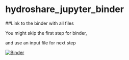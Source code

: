 # hydroshare_jupyter_binder

##Link to the binder with all files

You might skip the first step for binder, 

and use an input file for next step

[![Binder](https://mybinder.org/badge.svg)](https://mybinder.org/v2/gh/Hydrocarpentry/hydroshare_jupyter_binder/master)
